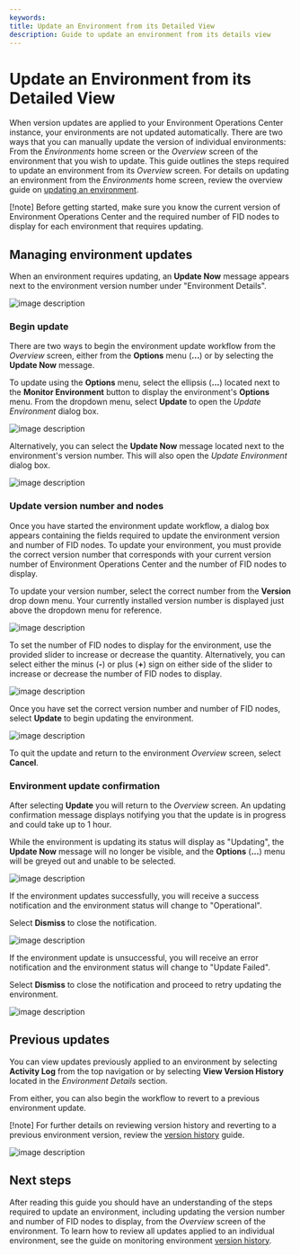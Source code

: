 ```yaml
---
keywords:
title: Update an Environment from its Detailed View
description: Guide to update an environment from its details view
---
```

# Update an Environment from its Detailed View

When version updates are applied to your Environment Operations Center instance, your environments are not updated automatically. There are two ways that you can manually update the version of individual environments: From the *Environments* home screen or the *Overview* screen of the environment that you wish to update. This guide outlines the steps required to update an environment from its *Overview* screen. For details on updating an environment from the *Environments* home screen, review the overview guide on [updating an environment](../environment-overview/update-an-environment.md).

[!note] Before getting started, make sure you know the current version of Environment Operations Center and the required number of FID nodes to display for each environment that requires updating.

## Managing environment updates

When an environment requires updating, an **Update Now** message appears next to the environment version number under "Environment Details".

![image description](images/overview-updatenow.png)

### Begin update

There are two ways to begin the environment update workflow from the *Overview* screen, either from the **Options** menu (**...**) or by selecting the **Update Now** message.

To update using the **Options** menu, select the ellipsis (**...**) located next to the **Monitor Environment** button to display the environment's **Options** menu. From the dropdown menu, select **Update** to open the *Update Environment* dialog box.

![image description](images/overview-options.png)

Alternatively, you can select the **Update Now** message located next to the environment's version number. This will also open the *Update Environment* dialog box.

![image description](images/update-select-updatenow.png)

### Update version number and nodes

Once you have started the environment update workflow, a dialog box appears containing the fields required to update the environment version and number of FID nodes. To update your environment, you must provide the correct version number that corresponds with your current version number of Environment Operations Center and the number of FID nodes to display.

To update your version number, select the correct number from the **Version** drop down menu. Your currently installed version number is displayed just above the dropdown menu for reference.

![image description](../environment-overview/images/update-select-version.png)

To set the number of FID nodes to display for the environment, use the provided slider to increase or decrease the quantity. Alternatively, you can select either the minus (**-**) or plus (**+**) sign on either side of the slider to increase or decrease the number of FID nodes to display.

![image description](../environment-overview/images/update-node-slider.png)

Once you have set the correct version number and number of FID nodes, select **Update** to begin updating the environment.

![image description](../environment-overview/images/update-env-button.png)

To quit the update and return to the environment *Overview* screen, select **Cancel**.

### Environment update confirmation

After selecting **Update** you will return to the *Overview* screen. An updating confirmation message displays notifying you that the update is in progress and could take up to 1 hour.

While the environment is updating its status will display as "Updating", the **Update Now** message will no longer be visible, and the **Options** (**...**) menu will be greyed out and unable to be selected.

![image description](images/update-updating.png)

If the environment updates successfully, you will receive a success notification and the environment status will change to "Operational".

Select **Dismiss** to close the notification.

![image description](images/update-success.png)

If the environment update is unsuccessful, you will receive an error notification and the environment status will change to "Update Failed".

Select **Dismiss** to close the notification and proceed to retry updating the environment.

![image description](images/update-failed.png)

## Previous updates

You can view updates previously applied to an environment by selecting **Activity Log** from the top navigation or by selecting **View Version History** located in the *Environment Details* section.

From either, you can also begin the workflow to revert to a previous environment update.

[!note] For further details on reviewing version history and reverting to a previous environment version, review the [version history](version-history.md) guide.

![image description](images/update-view-versionhistory.png)

## Next steps

After reading this guide you should have an understanding of the steps required to update an environment, including updating the version number and number of FID nodes to display, from the *Overview* screen of the environment. To learn how to review all updates applied to an individual environment, see the guide on monitoring environment [version history](version-history.md).
